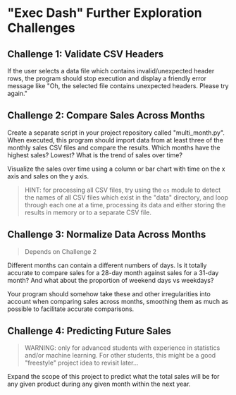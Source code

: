 # "Exec Dash" Further Exploration Challenges

## Challenge 1: Validate CSV Headers

If the user selects a data file which contains invalid/unexpected header rows, the program should stop execution and display a friendly error message like "Oh, the selected file contains unexpected headers. Please try again."

## Challenge 2: Compare Sales Across Months

Create a separate script in your project repository called "multi_month.py". When executed, this program should import data from at least three of the monthly sales CSV files and compare the results. Which months have the highest sales? Lowest? What is the trend of sales over time?

Visualize the sales over time using a column or bar chart with time on the x axis and sales on the y axis.

> HINT: for processing all CSV files, try using the `os` module to detect the names of all CSV files which exist in the "data" directory, and loop through each one at a time, processing its data and either storing the results in memory or to a separate CSV file.

## Challenge 3: Normalize Data Across Months

> Depends on Challenge 2

Different months can contain a different numbers of days. Is it totally accurate to compare sales for a 28-day month against sales for a 31-day month? And what about the proportion of weekend days vs weekdays?

Your program should somehow take these and other irregularities into account when comparing sales across months, smoothing them as much as possible to facilitate accurate comparisons.

## Challenge 4: Predicting Future Sales

> WARNING: only for advanced students with experience in statistics and/or machine learning. For other students, this might be a good "freestyle" project idea to revisit later...

Expand the scope of this project to predict what the total sales will be for any given product during any given month within the next year.
